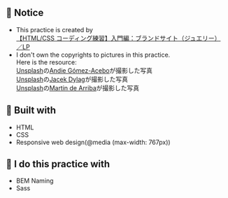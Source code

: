 ## :art: Notice
- This practice is created by </br>
  [【HTML/CSS コーディング練習】入門編：ブランドサイト（ジュエリー）／LP](https://code-step.com/brand-menu/) </br>
- I don't own the copyrights to pictures in this practice. </br>
  Here is the resource: </br>
  <a href="https://unsplash.com/ja/s/%E5%86%99%E7%9C%9F/%E3%82%A2%E3%82%AF%E3%82%BB%E3%82%B5%E3%83%AA%E3%83%BC-%E5%AE%9D%E7%9F%B3?utm_source=unsplash&utm_medium=referral&utm_content=creditCopyText">Unsplash</a>の<a href="https://unsplash.com/@andesany?utm_source=unsplash&utm_medium=referral&utm_content=creditCopyText">Andie Gómez-Acebo</a>が撮影した写真 </br>
  <a href="https://unsplash.com/ja/s/%E5%86%99%E7%9C%9F/%E3%82%A2%E3%82%AF%E3%82%BB%E3%82%B5%E3%83%AA?utm_source=unsplash&utm_medium=referral&utm_content=creditCopyText">Unsplash</a>の<a href="https://unsplash.com/@dylu?utm_source=unsplash&utm_medium=referral&utm_content=creditCopyText">Jacek Dylag</a>が撮影した写真 </br>
  <a href="https://unsplash.com/ja/s/%E5%86%99%E7%9C%9F/%E3%82%A2%E3%82%AF%E3%82%BB%E3%82%B5%E3%83%AA?utm_source=unsplash&utm_medium=referral&utm_content=creditCopyText">Unsplash</a>の<a href="https://unsplash.com/es/@martindearriba?utm_source=unsplash&utm_medium=referral&utm_content=creditCopyText">Martin de Arriba</a>が撮影した写真
  
## :wrench: Built with
- HTML
- CSS
- Responsive web design(@media (max-width: 767px))

## :hammer: I do this practice with
- BEM Naming
- Sass
